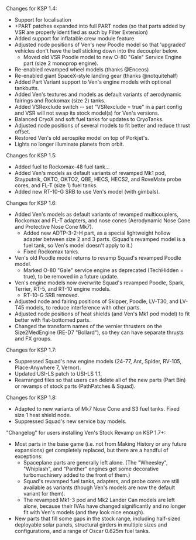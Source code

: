 Changes for KSP 1.4:

- Support for localisation
- +PART patches expanded into full PART nodes (so that parts added by VSR are properly identified as such by Filter Extension)
- Added support for inflatable crew module feature
- Adjusted node positions of Ven's new Poodle model so that 'upgraded' vehicles don't have the bell sticking down into the decoupler below.
	- Moved old VSR Poodle model to new O-80 "Gale" Service Engine part (size 2 monoprop engine).
- Re-enabled revamped wheel models (thanks @Enceos)
- Re-enabled giant SpaceX-style landing gear (thanks @notquitehalf)
- Added Part Variant support to Ven's engine models with optional tankbutts.
- Added Ven's textures and models as default variants of aerodynamic fairings and Rockomax (size 2) tanks.
- Added VSRexclude switch -- set "VSRexclude = true" in a part config and VSR will not swap its stock model(s) for Ven's versions.
- Balanced CryoX and soft fuel tanks for updates to CryoTanks.
- Adjusted node positions of several models to fit better and reduce thrust offset.
- Restored Ven's old aerospike model on top of Porkjet's.
- Lights no longer illuminate planets from orbit.

Changes for KSP 1.5:

- Added fuel to Rockomax-48 fuel tank...
- Added Ven's models as default variants of revamped Mk1 pod, Stayputnik, OKTO, OKTO2, QBE, HECS, HECS2, and RoveMate probe cores, and FL-T (size 1) fuel tanks.
- Added new RT-10-G SRB to use Ven's model (with gimbals).

Changes for KSP 1.6:

- Added Ven's models as default variants of revamped multicouplers, Rockomax and FL-T adapters, and nose cones (Aerodynamic Nose Cone and Protective Nose Cone Mk7).
	- Added new ADTP-3-2-H part, as a special lightweight hollow adapter between size 2 and 3 parts.  (Squad's revamped model is a fuel tank, so Ven's model doesn't apply to it.)
	- Fixed Rockomax tanks.
- Ven's old Poodle model returns to revamp Squad's revamped Poodle model.
	- Marked O-80 "Gale" service engine as deprecated (TechHidden = true), to be removed in a future update.
- Ven's engine models now overwrite Squad's revamped Poodle, Spark, Terrier, RT-5, and RT-10 engine models.
	- RT-10-G SRB removed.
- Adjusted node and fairing positions of Skipper, Poodle, LV-T30, and LV-T45 models, to reduce interference with other parts.
- Adjusted node positions of heat shields (and Ven's Mk1 pod model) to fit better with flat-bottomed parts.
- Changed the transform names of the vernier thrusters on the Size2MedEngine (RE-D7 "Bollard"), so they can have separate thrusts and FX groups.

Changes for KSP 1.7:

- Suppressed Squad's new engine models (24-77, Ant, Spider, RV-105, Place-Anywhere 7, Vernor).
- Updated USI-LS patch to USI-LS 1.1.
- Rearranged files so that users can delete all of the new parts (Part Bin) or revamps of stock parts (PathPatches & Squad).

Changes for KSP 1.8:

- Adapted to new variants of Mk7 Nose Cone and S3 fuel tanks.  Fixed size 1 heat shield node.
- Suppressed Squad's new service bay models.

"Changelog" for users installing Ven's Stock Revamp on KSP 1.7+:

- Most parts in the base game (i.e. not from Making History or any future expansions) get completely replaced, but there are a handful of exceptions:
	- Spaceplane parts are generally left alone.  (The "Wheesley", "Whiplash", and "Panther" engines get some decorative turbomachinery added to the front of them.)
	- Squad's revamped fuel tanks, adapters, and probe cores are still available as variants (though Ven's models are now the default variant for them).
	- The revamped Mk1-3 pod and Mk2 Lander Can models are left alone, because their IVAs have changed significantly and no longer fit with Ven's models (and they look nice enough).
- New parts that fill some gaps in the stock range, including half-sized deployable solar panels, structural girders in multiple sizes and configurations, and a range of Oscar 0.625m fuel tanks.